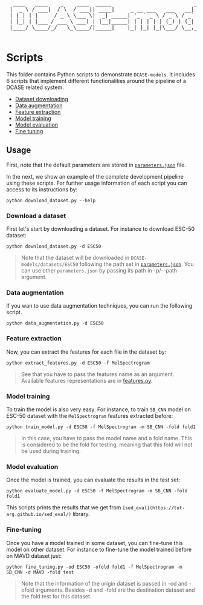 <pre>
  ____   ____    _    ____  _____                          _      _     
 |  _ \ / ___|  / \  / ___|| ____|     _ __ ___   ___   __| | ___| |___ 
 | | | | |     / _ \ \___ \|  _| _____| '_ ` _ \ / _ \ / _` |/ _ \ / __|
 | |_| | |___ / ___ \ ___) | |__|_____| | | | | | (_) | (_| |  __/ \__ \
 |____/ \____/_/   \_\____/|_____|    |_| |_| |_|\___/ \__,_|\___|_|___/
                                                                       
</pre>

# Scripts

This folder contains Python scripts to demonstrate `DCASE-models`. It includes 6 scripts that implement different functionalities around the pipeline of a DCASE related system.

- [Dataset downloading](scripts/download_dataset.py)
- [Data augmentation](scripts/data_augmentation.py)
- [Feature extraction](scripts/feature_extraction.py)
- [Model training](scripts/train_model.py)
- [Model evaluation](scripts/evaluate_model.py)
- [Fine tuning](scripts/fine_tuning.py)

## Usage

First, note that the default parameters are stored in [`parameters.json`](`parameters.json`) file.

In the next, we show an example of the complete development pipeline using these scripts. For further usage information of each script you can access to its instructions by:
```
python download_dataset.py --help
```

### Download a dataset
First let's start by downloading a dataset. For instance to download ESC-50 dataset:
```
python download_dataset.py -d ESC50
```

> Note that the dataset will be downloaded in `DCASE-models/datasets/ESC50` following the path set in [`parameters.json`](`parameters.json`). You can use other `parameters.json` by passing its path in -p/--path argument.

### Data augmentation
If you wan to use data augmentation techniques, you can run the following script.
```
python data_augmentation.py -d ESC50
```

### Feature extraction
Now, you can extract the features for each file in the dataset by:
```
python extract_features.py -d ESC50 -f MelSpectrogram
```

> See that you have to pass the features name as an argument. Available features representations are in [features.py](dcase_models/data/features.py).

### Model training
To train the model is also very easy. For instance, to train `SB_CNN` model on ESC-50 dataset with the `MelSpectrogram` features extracted before:
```
python train_model.py -d ESC50 -f MelSpectrogram -m SB_CNN -fold fold1
```

> In this case, you have to pass the model name and a fold name. This is considered to be the fold for testing, meaning that this fold will not be used during training.

### Model evaluation
Once the model is trained, you can evaluate the results in the test set:
```
python evaluate_model.py -d ESC50 -f MelSpectrogram -m SB_CNN -fold fold1
```

This scripts prints the results that we get from `[sed_eval](https://tut-arg.github.io/sed_eval/)` library.

### Fine-tuning
Once you have a model trained in some dataset, you can fine-tune this model on other dataset. For instance to fine-tune the model trained before on MAVD dataset just:
```
python fine_tuning.py -od ESC50 -ofold fold1 -f MelSpectrogram -m SB_CNN -d MAVD -fold test
```

> Note that the information of the origin dataset is passed in -od and -ofold arguments. Besides -d and -fold are the destination dataset and the fold test for this dataset.
